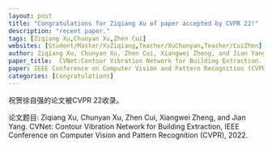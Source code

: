 ```yaml
---
layout: post
title: "Congratulations for Ziqiang Xu of paper accepted by CVPR 22!"
description: "recent paper."
tags: [Ziqiang Xu,Chunyan Xu,Zhen Cui]
websites: [Student/Master/XuZiqiang,Teacher/XuChunyan,Teacher/CuiZhen]
author: Ziqiang Xu, Chunyan Xu, Zhen Cui, Xiangwei Zheng, and Jian Yang.
paper_title:  CVNet:Contour Vibration Network for Building Extraction.
paper: IEEE Conference on Computer Vision and Pattern Recognition (CVPR) 22.
categories: [Congratulations]
---
```

祝贺徐自强的论文被CVPR 22收录。

论文题目: Ziqiang Xu, Chunyan Xu, Zhen Cui, Xiangwei Zheng, and Jian Yang. CVNet: Contour Vibration Network for Building Extraction, IEEE Conference on Computer Vision and Pattern Recognition (CVPR), 2022.

